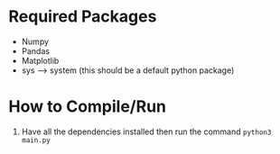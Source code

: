 # Required Packages

+ Numpy
+ Pandas
+ Matplotlib
+ sys --> system (this should be a default python package)

# How to Compile/Run

1. Have all the dependencies installed then run the command `python3 main.py`
